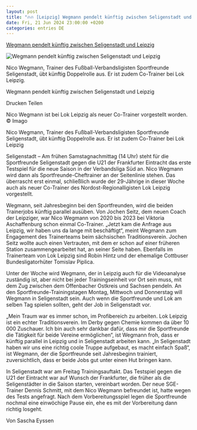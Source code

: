 ```yaml
---
layout: post
title: "🔥🔥 [Leipzig] Wegmann pendelt künftig zwischen Seligenstadt und Leipzig"
date: Fri, 21 Jun 2024 23:00:00 +0200
categories: entries DE
---
```

[Wegmann pendelt künftig zwischen Seligenstadt und Leipzig](https://www.op-online.de/sport/amateur-fussball/wegmann-pendelt-kuenftig-zwischen-seligenstadt-und-leipzig-93144772.html)

![Wegmann pendelt künftig zwischen Seligenstadt und Leipzig](https://www.op-online.de/assets/images/34/890/34890054-nico-wegmann-ist-bei-lok-leipzig-als-neuer-co-trainer-vorgestellt-worden-1Lfe.jpg)

Nico Wegmann, Trainer des Fußball-Verbandsligisten Sportfreunde Seligenstadt, übt künftig Doppelrolle aus. Er ist zudem Co-Trainer bei Lok Leipzig.

Wegmann pendelt künftig zwischen Seligenstadt und Leipzig

Drucken Teilen

Nico Wegmann ist bei Lok Leipzig als neuer Co-Trainer vorgestellt worden. © Imago

Nico Wegmann, Trainer des Fußball-Verbandsligisten Sportfreunde Seligenstadt, übt künftig Doppelrolle aus. Er ist zudem Co-Trainer bei Lok Leipzig

Seligenstadt – Am frühen Samstagnachmittag (14 Uhr) steht für die Sportfreunde Seligenstadt gegen die U21 der Frankfurter Eintracht das erste Testspiel für die neue Saison in der Verbandsliga Süd an. Nico Wegmann wird dann als Sportfreunde-Cheftrainer an der Seitenlinie stehen. Das überrascht erst einmal, schließlich wurde der 29-Jährige in dieser Woche auch als neuer Co-Trainer des Nordost-Regionalligisten Lok Leipzig vorgestellt.

Wegmann, seit Jahresbeginn bei den Sportfreunden, wird die beiden Trainerjobs künftig parallel ausüben. Von Jochen Seitz, dem neuen Coach der Leipziger, war Nico Wegmann von 2020 bis 2023 bei Viktoria Aschaffenburg schon einmal Co-Trainer. „Jetzt kam die Anfrage aus Leipzig, wir haben uns da lange mit beschäftigt“, meint Wegmann zum Engagement des Trainerteams beim sächsischen Traditionsverein. Jochen Seitz wollte auch einen Vertrauten, mit dem er schon auf einer früheren Station zusammengearbeitet hat, an seiner Seite haben. Ebenfalls im Trainerteam von Lok Leipzig sind Robin Hintz und der ehemalige Cottbuser Bundesligatorhüter Tomislav Piplica.

Unter der Woche wird Wegmann, der in Leipzig auch für die Videoanalyse zuständig ist, aber nicht bei jeder Trainingseinheit vor Ort sein muss, mit dem Zug zwischen dem Offenbacher Ostkreis und Sachsen pendeln. An den Sportfreunde-Trainingstagen Montag, Mittwoch und Donnerstag will Wegmann in Seligenstadt sein. Auch wenn die Sportfreunde und Lok am selben Tag spielen sollten, geht der Job in Seligenstadt vor.

„Mein Traum war es immer schon, im Profibereich zu arbeiten. Lok Leipzig ist ein echter Traditionsverein. Im Derby gegen Chemie kommen da über 10 000 Zuschauer. Ich bin auch sehr dankbar dafür, dass mir die Sportfreunde die Tätigkeit für beide Vereine ermöglichen“, ist Wegmann froh, dass er künftig parallel in Leipzig und in Seligenstadt arbeiten kann. „In Seligenstadt haben wir uns eine richtig coole Truppe aufgebaut, es macht einfach Spaß“, ist Wegmann, der die Sportfreunde seit Jahresbeginn trainiert, zuversichtlich, dass er beide Jobs gut unter einen Hut bringen kann.

In Seligenstadt war am Freitag Trainingsauftakt. Das Testspiel gegen die U21 der Eintracht war auf Wunsch der Frankfurter, die früher als die Seligenstädter in die Saison starten, vereinbart worden. Der neue SGE-Trainer Dennis Schmitt, mit dem Nico Wegmann befreundet ist, hatte wegen des Tests angefragt. Nach dem Vorbereitungsspiel legen die Sportfreunde nochmal eine einwöchige Pause ein, ehe es mit der Vorbereitung dann richtig losgeht.

Von Sascha Eyssen

